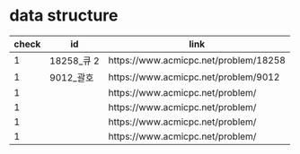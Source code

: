# data structure

<table>
    <thead>
        <tr>
            <th>check</th>
            <th>id</th>
            <th>link</th>
        </tr>
    </thead>
    <tbody>
        <tr>
            <td>1</td>
            <td>18258_큐 2</td>
            <td>https://www.acmicpc.net/problem/18258</td>
        </tr>
        <tr>
            <td>1</td>
            <td>9012_괄호</td>
            <td>https://www.acmicpc.net/problem/9012</td>
        </tr>
        <tr>
            <td>1</td>
            <td></td>
            <td>https://www.acmicpc.net/problem/</td>
        </tr>
        <tr>
            <td>1</td>
            <td></td>
            <td>https://www.acmicpc.net/problem/</td>
        </tr>
        <tr>
            <td>1</td>
            <td></td>
            <td>https://www.acmicpc.net/problem/</td>
        </tr>
        <tr>
            <td>1</td>
            <td></td>
            <td>https://www.acmicpc.net/problem/</td>
        </tr>
    </tbody>
</table>